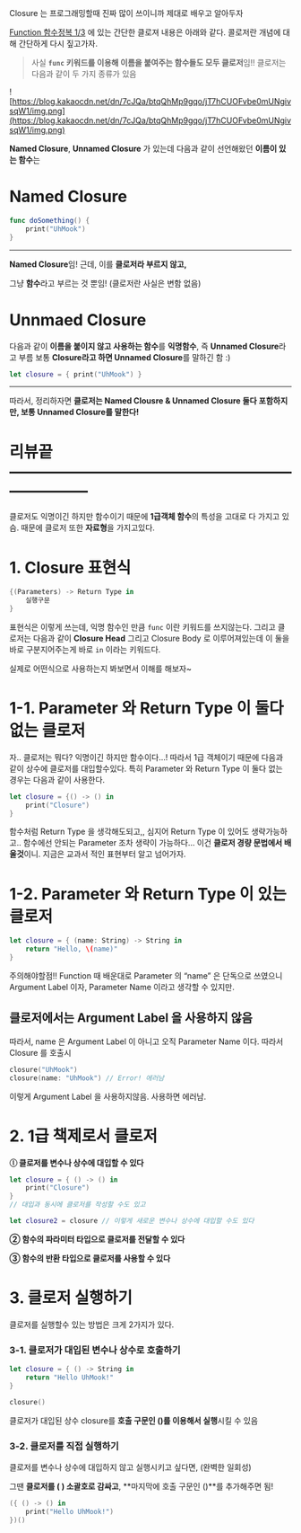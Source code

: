 Closure 는 프로그래밍할때 진짜 많이 쓰이니까 제대로 배우고 알아두자

[Function 함수정복 1/3](https://www.notion.so/Function-1-3-2bab07edc47b4fceb5d443bc062e509f) 에 있는 간단한 클로져 내용은 아래와 같다.  콜로저란 개념에 대해 간단하게 다시 짚고가자.

> 사실 **`func` 키워드를 이용해 이름을 붙여주는 함수들도 모두 클로저**임!! 클로저는 다음과 같이 두 가지 종류가 있음
> 

![https://blog.kakaocdn.net/dn/7cJQa/btqQhMp9gqo/jT7hCUOFvbe0mUNgivsqW1/img.png](https://blog.kakaocdn.net/dn/7cJQa/btqQhMp9gqo/jT7hCUOFvbe0mUNgivsqW1/img.png)

**Named Closure**, **Unnamed Closure** 가 있는데 다음과 같이 선언해왔던 **이름이 있는 함수**는

# Named Closure

```swift
func doSomething() {
    print("UhMook")
}		
```

---

**Named Closure**임! 근데, 이를 **클로저라 부르지 않고,**

그냥 **함수**라고 부르는 것 뿐임! (클로저란 사실은 변함 없음)

# Unnmaed Closure

다음과 같이 **이름을 붙이지 않고 사용하는 함수**를 **익명함수**, 즉 **Unnamed Closure**라고 부름 보통 **Closure라고 하면 Unnamed Closure**를 말하긴 함 :)

```swift
let closure = { print("UhMook") }
```

---

따라서, 정리하자면 **클로저는 Named Clousre & Unnamed Closure 둘다 포함하지만, 보통 Unnamed Closure를 말한다!**

# **리뷰끝 ———————————————————————**

클로저도 익명이긴 하지만 함수이기 때문에 **1급객체 함수**의 특성을 고대로 다 가지고 있슴.  때문에 클로저 또한 **자료형**을 가지고있다.

# 1. Closure 표현식

```swift
{(Parameters) -> Return Type in
    실행구문
}
```

표현식은 이렇게 쓰는데, 익명 함수인 만큼 `func` 이란 키워드를 쓰지않는다.  그리고 클로저는 다음과 같이 **Closure Head** 그리고 Closure Body 로 이루어져있는데 이 둘을 바로 구분지어주는게 바로 `in` 이라는 키워드다.


실제로 어떤식으로 사용하는지 봐보면서 이해를 해보자~

# 1-1. Parameter 와 Return Type 이 둘다 없는 클로저

자.. 클로저는 뭐다? 익명이긴 하지만 함수이다…! 따라서 1급 객체이기 때문에 다음과 같이 상수에 클로저를 대입할수있다.  특히 Parameter 와 Return Type 이 둘다 없는 경우는 다음과 같이 사용한다.

```swift
let closure = {() -> () in
    print("Closure")
}
```

함수처럼 Return Type 을 생각해도되고,, 심지어 Return Type 이 있어도 생략가능하고.. 함수에선 안되는 Parameter 조차 생략이 가능하다…  이건 **클로저 경량 문법에서 배울것**이니.  지금은 교과서 적인 표현부터 알고 넘어가자.

# 1-2. Parameter 와 Return Type 이 있는 클로저

```swift
let closure = { (name: String) -> String in
    return "Hello, \(name)"
}
```

주의해야할점!! Function 때 배운대로 Parameter 의 “name” 은 단독으로 쓰였으니 Argument Label 이자, Parameter Name 이라고 생각할 수 있지만.  

## **클로저에서는 Argument Label 을 사용하지 않음**

따라서, name 은 Argument Label 이 아니고 오직 Parameter Name 이다.  따라서 Closure 를 호출시

```swift
closure("UhMook")
closure(name: "UhMook") // Error! 에러남
```

이렇게 Argument Label 을 사용하지않음. 사용하면 에러남.

# 2. 1급 책제로서 클로저

**ⓛ 클로저를 변수나 상수에 대입할 수 있다** 

```swift
let closure = { () -> () in
    print("Closure")
}
// 대입과 동시에 클로저를 작성할 수도 있고

let closure2 = closure // 이렇게 새로운 변수나 상수에 대입할 수도 있다
```

**② 함수의 파라미터 타입으로 클로저를 전달할 수 있다**

**③ 함수의 반환 타입으로 클로저를 사용할 수 있다**

# 3. 클로저 실행하기

클로저를 실행할수 있는 방법은 크게 2가지가 있다.

### 3-1. 클로저가 대입된 변수나 상수로 호출하기

```swift
let closure = { () -> String in
    return "Hello UhMook!"
}

closure()
```

클로저가 대입된 상수 closure를 **호출 구문인 ()를 이용해서 실행**시킬 수 있음

### 3-2. 클로저를 직접 실행하기

클로저를 변수나 상수에 대입하지 않고 실행시키고 싶다면, (완벽한 일회성)

그땐 **클로저를 ( ) 소괄호로 감싸고**, **마지막에 호출 구문인 ()**를 추가해주면 됨!

```swift
({ () -> () in
    print("Hello UhMook!")
})()
```
